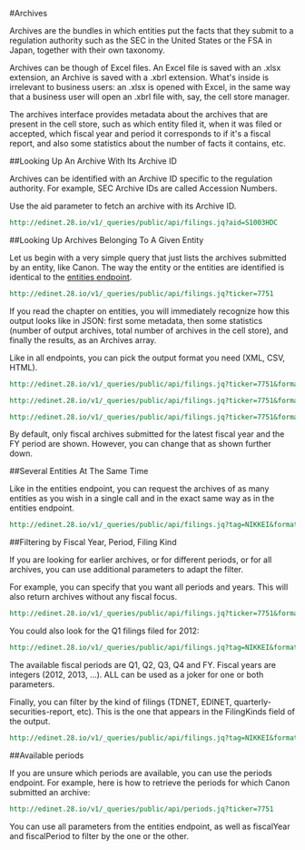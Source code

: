#Archives

Archives are the bundles in which entities put the facts that they submit to a regulation authority such as the SEC in the United States or the FSA in Japan, together with their own taxonomy.

Archives can be though of Excel files. An Excel file is saved with an .xlsx extension, an Archive is saved with a .xbrl extension. What's inside is irrelevant to business users: an .xlsx is opened with Excel, in the same way that a business user will open an .xbrl file with, say, the cell store manager.

The archives interface provides metadata about the archives that are present in the cell store, such as which entity filed it, when it was filed or accepted, which fiscal year and period it corresponds to if it's a fiscal report, and also some statistics about the number of facts it contains, etc.

##Looking Up An Archive With Its Archive ID

Archives can be identified with an Archive ID specific to the regulation authority. For example, SEC Archive IDs are called Accession Numbers.

Use the aid parameter to fetch an archive with its Archive ID.

```REST
http://edinet.28.io/v1/_queries/public/api/filings.jq?aid=S1003HDC
```

##Looking Up Archives Belonging To A Given Entity

Let us begin with a very simple query that just lists the archives submitted by an entity, like Canon. The way
 the entity or the entities are identified is identical to the [entities endpoint](gitbook/chap-BizQLTutorial-Companies.md).

```REST
http://edinet.28.io/v1/_queries/public/api/filings.jq?ticker=7751
```

If you read the chapter on entities, you will immediately recognize how this output looks like in JSON: first some metadata, then some statistics (number of output archives, total number of archives in the cell store), and finally the results, as an Archives array.

Like in all endpoints, you can pick the output format you need (XML, CSV, HTML).

```REST
http://edinet.28.io/v1/_queries/public/api/filings.jq?ticker=7751&format=xml
```

```REST
http://edinet.28.io/v1/_queries/public/api/filings.jq?ticker=7751&format=csv
```

```REST
http://edinet.28.io/v1/_queries/public/api/filings.jq?ticker=7751&format=html
```

By default, only fiscal archives submitted for the latest fiscal year and the FY period are shown. However, you can change that as shown further down.

##Several Entities At The Same Time

Like in the entities endpoint, you can request the archives of as many entities as you wish in a single call and in the exact same way as in the entities endpoint.

```REST
http://edinet.28.io/v1/_queries/public/api/filings.jq?tag=NIKKEI&format=html
```

##Filtering by Fiscal Year, Period, Filing Kind

If you are looking for earlier archives, or for different periods, or for all archives, you can use additional parameters to adapt the filter.

For example, you can specify that you want all periods and years. This will also return archives without any fiscal focus.

```REST
http://edinet.28.io/v1/_queries/public/api/filings.jq?ticker=7751&format=html&fiscalYear=ALL&fiscalPeriod=ALL
```

You could also look for the Q1 filings filed for 2012:

```REST
http://edinet.28.io/v1/_queries/public/api/filings.jq?tag=NIKKEI&format=html&fiscalYear=2012&fiscalPeriod=Q1
```

The available fiscal periods are Q1, Q2, Q3, Q4 and FY. Fiscal years are integers (2012, 2013, ...). ALL can be used as a joker for one or both parameters.

Finally, you can filter by the kind of filings (TDNET, EDINET, quarterly-securities-report, etc). This is the one that appears in the FilingKinds field of the output.

```REST
http://edinet.28.io/v1/_queries/public/api/filings.jq?tag=NIKKEI&format=html&fiscalYear=2014&filingKind=TDNET
```

##Available periods

If you are unsure which periods are available, you can use the periods endpoint. For example, here is how to retrieve the periods for which Canon submitted an archive:

```REST
http://edinet.28.io/v1/_queries/public/api/periods.jq?ticker=7751
```

You can use all parameters from the entities endpoint, as well as fiscalYear and fiscalPeriod to filter by the one or the other.
